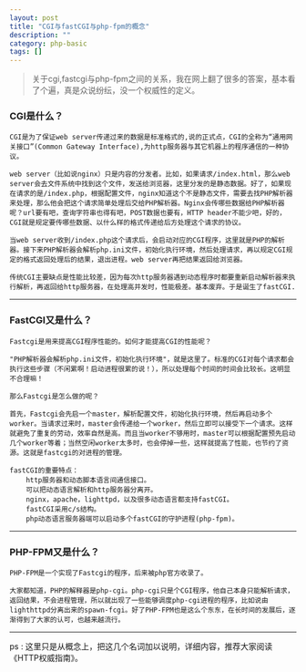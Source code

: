 ```yaml
---
layout: post
title: "CGI与fastCGI与php-fpm的概念"
description: ""
category: php-basic
tags: []
---
```


> 关于cgi,fastcgi与php-fpm之间的关系，我在网上翻了很多的答案，基本看了个遍，真是众说纷纭，没一个权威性的定义。


### CGI是什么？

    CGI是为了保证web server传递过来的数据是标准格式的,说的正式点，CGI的全称为“通用网关接口”(Common Gateway Interface),为http服务器与其它机器上的程序通信的一种协议。

    web server（比如说nginx）只是内容的分发者。比如，如果请求/index.html，那么web server会去文件系统中找到这个文件，发送给浏览器，这里分发的是静态数据。好了，如果现在请求的是/index.php，根据配置文件，nginx知道这个不是静态文件，需要去找PHP解析器来处理，那么他会把这个请求简单处理后交给PHP解析器。Nginx会传哪些数据给PHP解析器呢？url要有吧，查询字符串也得有吧，POST数据也要有，HTTP header不能少吧，好的，CGI就是规定要传哪些数据、以什么样的格式传递给后方处理这个请求的协议。

    当web server收到/index.php这个请求后，会启动对应的CGI程序，这里就是PHP的解析器。接下来PHP解析器会解析php.ini文件，初始化执行环境，然后处理请求，再以规定CGI规定的格式返回处理后的结果，退出进程。web server再把结果返回给浏览器。

    传统CGI主要缺点是性能比较差，因为每次http服务器遇到动态程序时都要重新启动解析器来执行解析，再返回给http服务器，在处理高并发时，性能极差。基本废弃。于是诞生了fastCGI.

---

### FastCGI又是什么？


    Fastcgi是用来提高CGI程序性能的。如何才能提高CGI的性能呢？

    "PHP解析器会解析php.ini文件，初始化执行环境"，就是这里了。标准的CGI对每个请求都会执行这些步骤（不闲累啊！启动进程很累的说！），所以处理每个时间的时间会比较长。这明显不合理嘛！

    那么Fastcgi是怎么做的呢？

    首先，Fastcgi会先启一个master，解析配置文件，初始化执行环境，然后再启动多个worker。当请求过来时，master会传递给一个worker，然后立即可以接受下一个请求。这样就避免了重复的劳动，效率自然是高。而且当worker不够用时，master可以根据配置预先启动几个worker等着；当然空闲worker太多时，也会停掉一些，这样就提高了性能，也节约了资源。这就是fastcgi的对进程的管理。

    fastCGI的重要特点：
        http服务器和动态脚本语言间通信接口。
        可以把动态语言解析和http服务器分离开。
        nginx，apache，lighttpd，以及很多动态语言都支持fastCGI。
        fastCGI采用c/s结构。
        php动态语言服务器端可以启动多个fastCGI的守护进程(php-fpm)。

---

### PHP-FPM又是什么？

    PHP-FPM是一个实现了Fastcgi的程序，后来被php官方收录了。　

    大家都知道，PHP的解释器是php-cgi。php-cgi只是个CGI程序，他自己本身只能解析请求，返回结果，不会进程管理，所以就出现了一些能够调度php-cgi进程的程序，比如说由lighthttpd分离出来的spawn-fcgi。好了PHP-FPM也是这么个东东，在长时间的发展后，逐渐得到了大家的认可，也越来越流行。

---

ps : 这里只是从概念上，把这几个名词加以说明，详细内容，推荐大家阅读《HTTP权威指南》。


